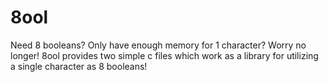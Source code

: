 # 8ool
Need 8 booleans? Only have enough memory for 1 character? Worry no longer! 8ool provides two simple c files which work as a library for utilizing a single character as 8 booleans!
